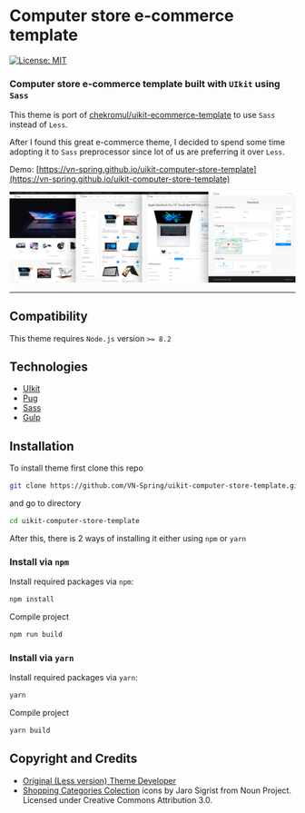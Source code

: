 # Computer store e-commerce template

[![License: MIT](https://img.shields.io/badge/license-MIT-blue.svg)](https://github.com/vn-spring/uikit-computer-store-template/blob/master/LICENSE)

### Computer store e-commerce template built with `UIkit` using `Sass`

This theme is port of
[chekromul/uikit-ecommerce-template](https://github.com/chekromul/uikit-ecommerce-template)
to use `Sass` instead of `Less`.

After I found this great e-commerce theme, I decided to spend some time adopting it to `Sass` preprocessor since lot of
us are preferring it over `Less`.

Demo: [https://vn-spring.github.io/uikit-computer-store-template](https://vn-spring.github.io/uikit-computer-store-template)

[![Computer store e-commerce template](https://raw.githubusercontent.com/vn-spring/uikit-computer-store-template/gh-pages/images/preview.png "Computer store e-commerce template")](https://raw.githubusercontent.com/vn-spring/uikit-computer-store-template/gh-pages/images/preview.png "Computer store e-commerce template")

---

## Compatibility

This theme requires `Node.js` version `>= 8.2`

## Technologies

- [UIkit](https://getuikit.com)
- [Pug](https://pugjs.org)
- [Sass](https://sass-lang.com/)
- [Gulp](https://gulpjs.com)

## Installation

To install theme first clone this repo

```bash
git clone https://github.com/VN-Spring/uikit-computer-store-template.git
```

and go to directory

```bash
cd uikit-computer-store-template
```

After this, there is 2 ways of installing it either using `npm` or `yarn`

### Install via `npm`

Install required packages via `npm`:

```bash
npm install
```

Compile project

```bash
npm run build
```

### Install via `yarn`

Install required packages via `yarn`:

```bash
yarn
```

Compile project

```bash
yarn build
```

## Copyright and Credits

- [Original (Less version) Theme Developer](https://github.com/chekromul)
- [Shopping Categories Colection](https://thenounproject.com/jarosigrist/collection/shopping-categories) icons by
  Jaro Sigrist from Noun Project. Licensed under Creative Commons Attribution 3.0.
